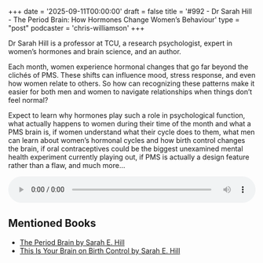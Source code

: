 +++
date = '2025-09-11T00:00:00'
draft = false
title = '#992 - Dr Sarah Hill - The Period Brain: How Hormones Change Women’s Behaviour'
type = "post"
podcaster = 'chris-williamson'
+++

Dr Sarah Hill is a professor at TCU, a research psychologist, expert in women’s hormones and brain science, and an author. 

Each month, women experience hormonal changes that go far beyond the clichés of PMS. These shifts can influence mood, stress response, and even how women relate to others. So how can recognizing these patterns make it easier for both men and women to navigate relationships when things don’t feel normal?

Expect to learn why hormones play such a role in psychological function, what actually happens to women during their time of the month and what a PMS brain is, if women understand what their cycle does to them, what men can learn about women’s hormonal cycles and how birth control changes the brain, if oral contraceptives could be the biggest unexamined mental health experiment currently playing out, if PMS is actually a design feature rather than a flaw, and much more…

<audio controls style="width: 100%; max-width: 800px;">
  <source src="https://prfx.byspotify.com/e/pscrb.fm/rss/p/claritaspod.com/measure/traffic.megaphone.fm/SIXMSB4979449924.mp3?updated=1757479839" type="audio/mpeg">
  Your browser does not support the audio element.
</audio>

## Mentioned Books

- [The Period Brain by Sarah E. Hill](https://www.amazon.com/s?k=The+Period+Brain+by+Sarah+E.+Hill&tag=podcaststoboo-20)
- [This Is Your Brain on Birth Control by Sarah E. Hill](https://www.amazon.com/s?k=This+Is+Your+Brain+on+Birth+Control+by+Sarah+E.+Hill&tag=podcaststoboo-20)